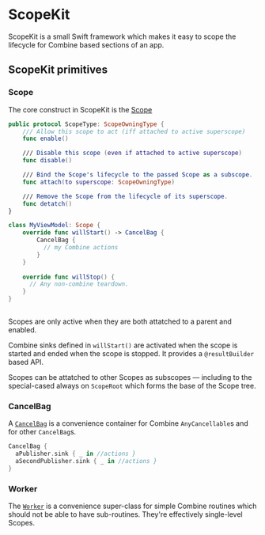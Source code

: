 # ScopeKit
ScopeKit is a small Swift framework which makes it easy to scope the lifecycle for Combine based sections of an app.

## ScopeKit primitives

### Scope 
The core construct in ScopeKit is the [Scope](https://github.com/GoodHatsLLC/ScopeKit/blob/main/Sources/ScopeKit/Scope.swift)

```swift
public protocol ScopeType: ScopeOwningType {
    /// Allow this scope to act (iff attached to active superscope)
    func enable()

    /// Disable this scope (even if attached to active superscope)
    func disable()

    /// Bind the Scope's lifecycle to the passed Scope as a subscope.
    func attach(to superscope: ScopeOwningType)

    /// Remove the Scope from the lifecycle of its superscope.
    func detatch()
}

class MyViewModel: Scope {
    override func willStart() -> CancelBag {
        CancelBag {
          // my Combine actions
        }
    }
    
    override func willStop() {
      // Any non-combine teardown.
    }
}
 
```
Scopes are only active when they are both attatched to a parent and enabled.

Combine sinks defined in `willStart()` are activated when the scope is started and ended when the scope is stopped. It provides a `@resultBuilder` based API.

Scopes can be attatched to other Scopes as subscopes — including to the special-cased always on `ScopeRoot` which forms the base of the Scope tree.

### CancelBag

A [`CancelBag`](https://github.com/GoodHatsLLC/ScopeKit/blob/main/Sources/ScopeKit/CancelBag.swift) is a convenience container for Combine `AnyCancellable`s and for other `CancelBag`s.

```swift
CancelBag {
  aPublisher.sink { _ in //actions }
  aSecondPublisher.sink { _ in //actions }
}
```

### Worker

The [`Worker`](https://github.com/GoodHatsLLC/ScopeKit/blob/main/Sources/ScopeKit/Worker.swift) is a convenience super-class for simple Combine routines which should not be able to have sub-routines. They're effectively single-level Scopes.
